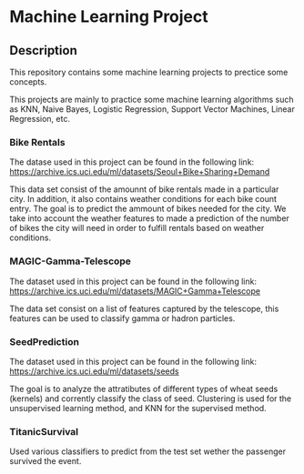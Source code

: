 # Machine Learning Project

## Description
This repository contains some machine learning projects to prectice some concepts.

This projects are mainly to practice some machine learning algorithms such as KNN, Naive Bayes, Logistic Regression, Support Vector Machines, Linear Regression, etc.
### Bike Rentals
The datase used in this project can be found in the following link: https://archive.ics.uci.edu/ml/datasets/Seoul+Bike+Sharing+Demand

This data set consist of the amounnt of bike rentals made in a particular city. In addition, it also contains weather conditions for each bike count entry.
The goal is to predict the ammount of bikes needed for the city. We take into account the weather features to made a prediction of the number of bikes the city 
will need in order to fulfill rentals based on weather conditions. 

### MAGIC-Gamma-Telescope
The dataset used in this project can be found in the following link: https://archive.ics.uci.edu/ml/datasets/MAGIC+Gamma+Telescope

The data set consist on a list of features captured by the telescope, this features can be used to classify gamma or hadron particles.

### SeedPrediction
The dataset used in this project can be found in the following link: https://archive.ics.uci.edu/ml/datasets/seeds

The goal is to analyze the attratibutes of different types of wheat seeds (kernels) and corrently classify the class of seed. Clustering is used for the 
unsupervised learning method, and KNN for the supervised method.

### TitanicSurvival
Used various classifiers to predict from the test set wether the passenger survived the event. 
